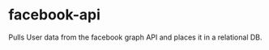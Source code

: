 facebook-api
============

Pulls User data from the facebook graph API and places it in a relational DB.

